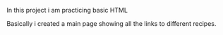 In this project i am practicing basic HTML

Basically i created a main page showing all the links to different recipes.